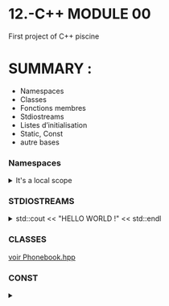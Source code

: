 # 12.-C++ MODULE 00
First project of C++ piscine

# SUMMARY : 

  * Namespaces  
  * Classes  
  * Fonctions membres
  * Stdiostreams  
  * Listes d’initialisation
  * Static, Const
  * autre bases
 
  ### Namespaces


<details>
<summary> It's a local scope </summary>
 
> * Namespaces provide a method for preventing name conflicts in large projects.
>
> * Symbols declared inside a namespace block are placed in a named scope that prevents them from being mistaken for identically-named symbols in other scopes.
</details>



### STDIOSTREAMS
<details>
<summary>std::cout << "HELLO WORLD !" << std::endl </summary>

 

      std::cout <<
      std::cin >> buff
      std::cout << "You entered" <<buff<< std::endl 
      std::endl = passage à la ligne
      using std::cout;  => pour juste ecrire cout*
</details>

### CLASSES

[voir Phonebook.hpp](./ex01/PhoneBook.hpp)

### CONST

<details>
<summary> </summary>

      
      const char c1;           //Le caractère ne peut être modifié
      const char * c2;         //Le caractère pointé ne peut être modifié
      char * const c3;         //Le pointeur vers le caractère ne peut être modifié
      const char * const c4;   //Le pointeur ET le caractère pointé ne peuvent être modifiés
      Dans le cas d'une fonction membre un const en fin de fonction signifie qu'elle ne modifie pas l'instance de classe
 
 
</details>


 
